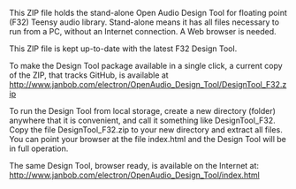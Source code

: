 This ZIP file holds the stand-alone Open Audio Design Tool for
floating point (F32) Teensy audio library.  Stand-alone means it has all
files necessary to run from a PC, without an Internet connection.
A Web browser is needed.

This ZIP file is kept up-to-date with the latest F32 Design Tool.

To make the Design Tool package available in a single click, a current
copy of the ZIP, that tracks GitHub, is available at
http://www.janbob.com/electron/OpenAudio_Design_Tool/DesignTool_F32.zip

To run the Design Tool from local storage,
create a new directory (folder) anywhere that it is convenient, and call it
something like DesignTool_F32. Copy the file DesignTool_F32.zip
to your new directory and extract all files. You can point your
browser at the file index.html and the Design Tool will be in full
operation.

The same Design Tool, browser ready, is available on the Internet at:
http://www.janbob.com/electron/OpenAudio_Design_Tool/index.html
